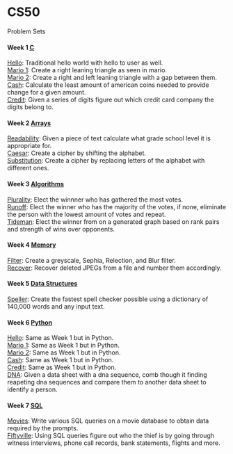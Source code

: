 # CS50
Problem Sets

#### Week 1 [C](https://cs50.harvard.edu/x/2021/psets/1/)
[Hello](https://github.com/DanielTran0/CS50/blob/main/pset1/hello/hello.c): Traditional hello world with hello to user as well.  
[Mario 1](https://github.com/DanielTran0/CS50/blob/main/pset1/mario/mario1.c): Create a right leaning triangle as seen in mario.  
[Mario 2](https://github.com/DanielTran0/CS50/blob/main/pset1/mario/mario2.c): Create a right and left leaning triangle with a gap between them.  
[Cash](https://github.com/DanielTran0/CS50/blob/main/pset1/cash/cash.c): Calculate the least amount of american coins needed to provide change for a given amount.   
[Credit](https://github.com/DanielTran0/CS50/tree/main/pset1/credit/credit.c): Given a series of digits figure out which credit card company the digits belong to.   

#### Week 2 [Arrays](https://cs50.harvard.edu/x/2021/psets/2/)
[Readability](https://github.com/DanielTran0/CS50/blob/main/pset2/readability/readability.c): Given a piece of text calculate what grade school level it is appropriate for.  
[Caesar](https://github.com/DanielTran0/CS50/blob/main/pset2/caesar/caesar.c): Create a cipher by shifting the alphabet.    
[Substitution](https://github.com/DanielTran0/CS50/blob/main/pset2/substitution/substitution.c): Create a cipher by replacing letters of the alphabet with different ones.   

#### Week 3 [Algorithms](https://cs50.harvard.edu/x/2021/psets/3/)
[Plurality](https://github.com/DanielTran0/CS50/blob/main/pset3/plurality/plurality.c): Elect the winnner who has gathered the most votes.  
[Runoff](https://github.com/DanielTran0/CS50/blob/main/pset3/runoff/runoff.c): Elect the winner who has the majority of the votes, if none, eliminate the person with the lowest amount of votes and repeat.  
[Tideman](https://github.com/DanielTran0/CS50/blob/main/pset3/tideman/tideman.c): Elect the winner from on a generated graph based on rank pairs and strength of wins over opponents.  

#### Week 4 [Memory](https://cs50.harvard.edu/x/2021/psets/4)
[Filter](https://github.com/DanielTran0/CS50/blob/main/pset4/filter/helpers.c): Create a greyscale, Sephia, Relection, and Blur filter.  
[Recover](https://github.com/DanielTran0/CS50/blob/main/pset4/recover/recover.c): Recover deleted JPEGs from a file and number them accordingly.

#### Week 5 [Data Structures](https://cs50.harvard.edu/x/2021/psets/5)
[Speller](https://github.com/DanielTran0/CS50/blob/main/pset5/speller/dictionary.c): Create the fastest spell checker possible using a dictionary of 140,000 words and any input text.  

#### Week 6 [Python](https://cs50.harvard.edu/x/2021/psets/6)
[Hello](https://github.com/DanielTran0/CS50/blob/main/pset6/hello/hello.py): Same as Week 1 but in Python.  
[Mario 1](https://github.com/DanielTran0/CS50/blob/main/pset6/mario/less/mario.py): Same as Week 1 but in Python.  
[Mario 2](https://github.com/DanielTran0/CS50/blob/main/pset6/mario/more/mario.py): Same as Week 1 but in Python.  
[Cash](https://github.com/DanielTran0/CS50/blob/main/pset6/cash/cash.py): Same as Week 1 but in Python.  
[Credit](https://github.com/DanielTran0/CS50/blob/main/pset6/credit/credit.py): Same as Week 1 but in Python.  
[DNA](https://github.com/DanielTran0/CS50/blob/main/pset6/dna/dna.py): Given a data sheet with a dna sequence, comb though it finding reapeting dna sequences and compare them to another data sheet to identify a person.

#### Week 7 [SQL](https://cs50.harvard.edu/x/2021/psets/7)
[Movies](https://github.com/DanielTran0/CS50/tree/main/pset7/movies): Write various SQL queries on a movie database to obtain data required by the prompts.  
[Fiftyville](https://github.com/DanielTran0/CS50/blob/main/pset7/fiftyville/log.sql): Using SQL queries figure out who the thief is by going through witness interviews, phone call records, bank statements, flights and more.  

